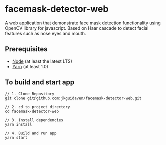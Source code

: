 # facemask-detector-web

A web application that demonstrate face mask detection functionality using OpenCV library for javascript. Based on Haar cascade to detect facial features such as nose eyes and mouth.

## Prerequisites

- [Node](https://nodejs.org/en/) (at least the latest LTS)
- [Yarn](https://yarnpkg.com/lang/en/docs/install/) (at least 1.0)

## To build and start app

```
// 1. Clone Repository
git clone git@github.com:jkguidaven/facemask-detector-web.git

// 2. cd to project directory
cd facemask-detector-web

// 3. Install dependencies
yarn install

// 4. Build and run app
yarn start
```
